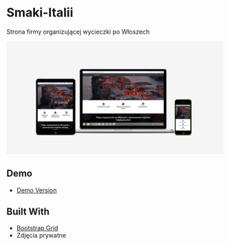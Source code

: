 # Smaki-Italii
Strona firmy organizującej wycieczki po Włoszech


![Mockup](img/SMAKI_ITALII_MOCKUP.jpg)

## Demo
* [Demo Version](https://karczynskijakub.github.io/Smaki-Italii/)

## Built With

* [Bootstrap Grid](https://getbootstrap.com/docs/3.4/customize/)
* Zdjęcia prywatne


